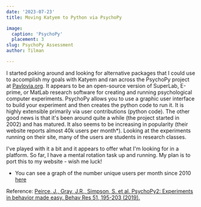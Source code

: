```yaml
---
date: '2023-07-23'
title: Moving Katyem to Python via PsychoPy

image:
  caption: 'PsychoPy'
  placement: 3
slug: PsychoPy Assessment
author: Tilman

---
```


I started poking around and looking for alternative packages that I could use to accomplish my goals with Katyem and ran across the PsychoPy project at [Pavlovia.org](https://psychopy.org/index.html).  It appears to be an open-source version of SuperLab, E-prime, or MatLab research software for creating and running psychological computer experiments. PsychoPy allows you to use a graphic user interface to build your experiment and then creates the python code to run it. It is  highly extensible primarily via user contributions (python code). The other good news is that it's been around quite a while (the project started in 2002) and has matured. It also seems to be increasing in popularity (their website reports almost 40k users per month*). Looking at the experiments running on their site, many of the users are students in research classes.

I've played with it a bit and it appears to offer what I'm looking for in a platform. So far, I have a mental rotation task up and running. My plan is to port this to my website - wish me luck!

* You can see a graph of the number unique users per month since 2010 [here]()

Reference:
[Peirce, J., Gray, J.R., Simpson, S. et al. PsychoPy2: Experiments in behavior made easy. Behav Res 51, 195-203 (2019).](https://doi.org/10.3758/s13428-018-01193-y)
